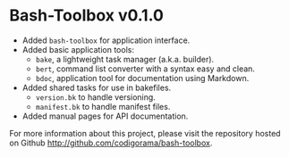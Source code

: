 Bash-Toolbox v0.1.0
===================

* Added `bash-toolbox` for application interface.
* Added basic  application tools:
  * `bake`, a lightweight task manager (a.k.a. builder).
  * `bert`, command list converter with a syntax easy and clean.
  * `bdoc`, application tool for documentation using Markdown.
* Added shared tasks for use in bakefiles.
  * `version.bk` to handle versioning.
  * `manifest.bk` to handle manifest files.
* Added manual pages for API documentation.

For more information about this project, please visit the repository hosted
on Github http://github.com/codigorama/bash-toolbox.


